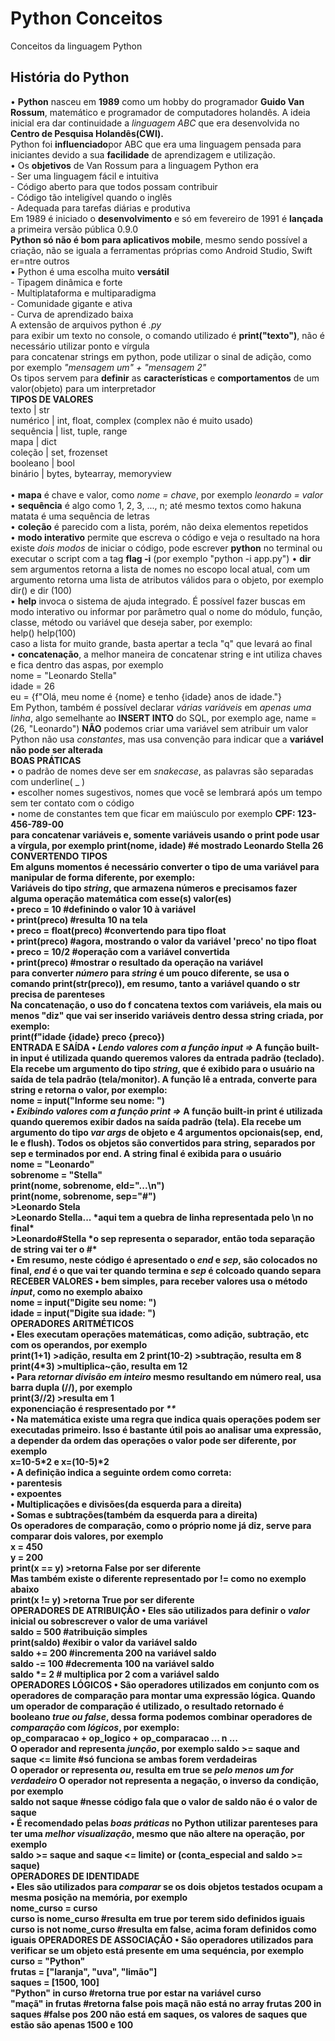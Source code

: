 # Python Conceitos
Conceitos da linguagem Python
<h2>História do Python</h2>
• <b>Python</b> nasceu em <b>1989</b> como um hobby do programador <b>Guido Van Rossum</b>,  matemático e programador de computadores holandês. A ideia inicial era dar continuidade a <i>linguagem ABC</i> que era desenvolvida no <b>Centro de Pesquisa Holandês(CWI).</b>
<br>
Python foi <b>influenciado</b>por ABC que era uma linguagem pensada para iniciantes devido a sua <b>facilidade</b> de aprendizagem e utilização.
<br>
• Os <b>objetivos</b> de Van Rossum para a linguagem Python era
<br>
- Ser uma linguagem fácil e intuitiva
<br>
- Código aberto para que todos possam contribuir
<br>
- Código tão inteligível quando o inglês
<br>
- Adequada para tarefas diárias e produtiva
<br>
Em 1989 é iniciado o <b>desenvolvimento</b> e só em fevereiro de 1991 é <b>lançada</b> a primeira versão pública 0.9.0
<br>
<b>Python só não é bom para aplicativos mobile</b>, mesmo sendo possível a criação, não se iguala a ferramentas próprias como Android Studio, Swift er=ntre outros
<br>
• Python é uma escolha muito <b>versátil</b>
<br>
- Tipagem dinâmica e forte
<br>
- Multiplataforma e multiparadigma
<br>
- Comunidade gigante e ativa
<br>
- Curva de aprendizado baixa
<br>
A extensão de arquivos python é <i>.py</i>
<br>
para exibir um texto no console, o comando utilizado é <b>print("texto")</b>, não é necessário utilizar ponto e vírgula
<br>
para concatenar strings em python, pode utilizar o sinal de adição, como por exemplo <i>"mensagem um" + "mensagem 2"</i>
<br>
Os tipos servem para <b>definir</b> as <b>características</b> e <b>comportamentos</b> de um valor(objeto) para um interpretador
<br>
<b>TIPOS DE VALORES</b>
<br>
texto | str
<br>
numérico | int, float, complex (complex não é muito usado)
<br>
sequência | list, tuple, range
<br>
mapa | dict
<br>
coleção | set, frozenset
<br>
booleano | bool
<br>
binário | bytes, bytearray, memoryview
<br><br>
• <b>mapa</b> é chave e valor, como <i>nome = chave</i>, por exemplo <i>leonardo = valor</i>
<br>
• <b>sequência</b> é algo como 1, 2, 3, ..., n; até mesmo textos como hakuna matata é uma sequência de letras
<br>
• <b>coleção</b> é parecido com a lista, porém, não deixa elementos repetidos
<br>
• <b>modo interativo</b> permite que escreva o código e veja o resultado na hora
<br>
existe <i>dois modos</i> de iniciar o código, pode escrever <b>python</b> no terminal ou executar o script com a tag <b>flag -i</b> (por exemplo "python -i app.py")
• <b>dir</b> sem argumentos retorna a lista de nomes no escopo local atual, com um argumento retorna uma lista de atributos válidos para o objeto, por exemplo
<br>
dir() e dir (100)
<br>
• <b>help</b> invoca o sistema de ajuda integrado. É possível fazer buscas em modo interativo ou informar por parâmetro qual o nome do módulo, função, classe, método ou variável que deseja saber, por exemplo:
<br>
help()
help(100)
<br>
caso a lista for muito grande, basta apertar a tecla "q" que levará ao final
<br>
• <b>concatenação</b>, a melhor maneira de concatenar string e int utiliza chaves e fica dentro das aspas, por exemplo
<br>
nome = "Leonardo Stella"
<br>
idade = 26
<br>
eu = {f"Olá, meu nome é {nome} e tenho {idade} anos de idade."}
<br>
Em Python, também é possível declarar <i>várias variáveis</i> em <i>apenas uma linha</i>, algo semelhante ao <b>INSERT INTO</b> do SQL, por exemplo age, name = (26, "Leonardo")
<b>NÃO</b> podemos criar uma variável sem atribuir um valor
<br>
Python não usa <i>constantes</i>, mas usa convenção para indicar que a <b>variável não pode ser alterada</b>
<br>
<b>BOAS PRÁTICAS</b>
<br>
• o padrão de nomes deve ser em <i>snakecase</i>, as palavras são separadas com underline( _ )
<br>
• escolher nomes sugestivos, nomes que você se lembrará após um tempo sem ter contato com o código
<br>
• nome de constantes tem que ficar em maiúsculo por exemplo <b>CPF: 123-456-789-00
<br>
para <b>concatenar</b> variáveis e, somente variáveis usando o <b>print</b> pode usar a <b>vírgula</b>, por exemplo print(nome, idade) #é mostrado Leonardo Stella 26
<b>CONVERTENDO TIPOS</b>
<br>
Em alguns momentos é necessário converter o tipo de uma variável para manipular de forma diferente, por exemplo:
<br>
Variáveis do tipo <i>string</i>, que armazena números e precisamos fazer alguma <b>operação matemática</b> com esse(s) valor(es)
<br>
• <b>preco = 10</b> #definindo o valor 10 à variável
<br>
• <b>print(preco)</b> #resulta 10 na tela
<br>
• <b>preco = float(preco) #convertendo para tipo float
<br>
• <b>print(preco) #agora, mostrando o valor da variável 'preco' no tipo float
<br>
• <b>preco = 10/2</b> #operação com a variável convertida
<br>
• <b>print(preco) #mostrar o resultado da operação na variável
<br>
para converter <i>número</i> para <i>string</i> é um pouco diferente, se usa o comando <b>print(str(preco)), em resumo, tanto a variável quando o str precisa de parenteses
<br>
Na <b>concatenação</b>, o uso do <b>f</b> concatena textos com variáveis, ela mais ou menos "diz" que vai ser inserido variáveis dentro dessa string criada, por exemplo:
<br>
print(f"idade {idade} preco {preco})
<br>
<b>ENTRADA E SAÍDA</b>
• <i>Lendo valores com a função input =></i> A função <b>built-in input</b> é utilizada quando queremos valores da entrada padrão (teclado). Ela recebe um argumento do tipo <i>string</i>, que é exibido para o usuário na saída de tela padrão (tela/monitor). A função lê a entrada, converte para string e retorna o valor, por exemplo:
<br>
nome = input("Informe seu nome: ")
<br>
• <i>Exibindo valores com a função print =></i> A função <b>built-in print</b> é utilizada quando queremos exibir dados na saída padrão (tela). Ela recebe um argumento do tipo <i>var args</i> de objeto e 4 argumentos opcionais(sep, end, le e flush). Todos os objetos são convertidos para string, separados por sep e terminados por end. A string final é exibida para o usuário
<br> 
<b>
nome = "Leonardo"
<br>
sobrenome = "Stella"
<br>
print(nome, sobrenome, eld="...\n")
<br>
print(nome, sobrenome, sep="#")
</b>
<br>
>Leonardo Stela
<br>
>Leonardo Stella... *aqui tem a quebra de linha representada pelo \n no final*
<br>
>Leonardo#Stella *o sep representa o separador, então toda separação de string vai ter o #*
<br>
• Em resumo, neste código é apresentado o <i>end</i> e <i>sep</i>, são colocados no final, <i>end</i> é o que vai ter quando termina e <i>sep</i> é colcoado quando separa
<br>
<b>RECEBER VALORES</b>
• bem simples, para receber valores usa o método <i>input</i>, como no exemplo abaixo
<br>
<b>
nome = input("Digite seu nome: ")
<br>
idade = input("Digite sua idade: ")
<br>
<b>OPERADORES ARITMÉTICOS</b>
<br>
• Eles executam operações matemáticas, como adição, subtração, etc com os operandos, por exemplo
<br>
<b>print(1+1)</b> >adição, resulta em 2
<b>print(10-2)</b> >subtração, resulta em 8
<b>print(4*3)</b> >multiplica~ção, resulta em 12
<br>
• Para <i>retornar divisão em inteiro</i> mesmo resultando em número real, usa <b>barra dupla (//)</b>, por exemplo
<br>
<b>print(3//2)</b> >resulta em 1
<br>
<b>exponenciação</b> é respresentado por <i>**</i>
<br>
• Na matemática existe uma <b>regra</b> que indica quais <b>operações</b> podem ser executadas primeiro. Isso é bastante útil pois ao analisar uma expressão, a depender da ordem das operações o valor pode ser diferente, por exemplo
<br>
x=10-5*2 e x=(10-5)*2
<br>
• A <b>definição</b> indica a seguinte ordem como correta:
<br>
• parentesis
<br>
• expoentes
<br>
• Multiplicações e divisões(da esquerda para a direita)
<br>
• Somas e subtrações(também da esquerda para a direita)
<br>
Os <b>operadores de comparação</b>, como o próprio nome já diz, serve para <b>comparar</b> dois valores, por exemplo
<br>
x = 450
<br>
y = 200
<br>
print(x == y)</b> >retorna False por ser diferente
<br>
Mas também existe o <b>diferente</b> representado por != como no exemplo abaixo
<br>
<b>print(x != y)</b> >retorna True por ser diferente
<br>
<b>OPERADORES DE ATRIBUIÇÃO</b>
• Eles são utilizados para definir o <i>valor</i> inicial ou sobrescrever o valor de uma variável
<br>
<b>saldo = 500</b> #atribuição simples
<br>
<b>print(saldo)</b> #exibir o valor da variável saldo
<br>
<b>saldo += 200</b> #incrementa 200 na variável saldo
<br>
<b>saldo -= 100</b> #decrementa 100 na variável saldo
<br>
<b>saldo *= 2</b> # multiplica por 2 com a variável saldo
<br>
<b>OPERADORES LÓGICOS</b>
• São operadores utilizados em conjunto com os operadores de comparação para montar uma expressão lógica. Quando um operador de comparação é utilizado, o resultado retornado é booleano <i>true ou false</i>, dessa forma podemos combinar operadores de <i>comparação</i> com <i>lógicos</i>, por exemplo:
<br>
<b>
op_comparacao + op_logico + op_comparacao ... n ...
<br>
O operador <b>and</b> representa <i>junção</i>, por exemplo
<b>saldo >= saque and saque <= limite</b> #só funciona se ambas forem verdadeiras
<br>
O operador <o>or</o> representa <i>ou</i>, resulta em true se <i> pelo menos um for verdadeiro</i>
<b>
O operador <b>not</b> representa a negação, o inverso da condição, por exemplo
<br>
<b>saldo not saque</b> #nesse código fala que o valor de saldo não é o valor de saque
<br>
• É recomendado pelas <i>boas práticas</i> no Python utilizar <b>parenteses</b> para ter uma <i>melhor visualização</i>, mesmo que não altere na operação, por exemplo
<br>
<b>saldo >= saque and saque <= limite) or (conta_especial and saldo >= saque)
<br>
<b>OPERADORES DE IDENTIDADE</b>
<br>
• Eles são utilizados para <i>comparar</i> se os dois objetos testados ocupam a mesma posição na memória, por exemplo
<br>
<b>nome_curso = curso
<br>
curso is nome_curso</b> #resulta em true por terem sido definidos iguais
<br>
<b>curso is not nome_curso</b> #resulta em false, acima foram definidos como iguais
<b>OPERADORES DE ASSOCIAÇÃO</b>
• São operadores utilizados para verificar se um objeto está presente em uma sequéncia, por exemplo
<br>
<b>
curso = "Python"
<br>
frutas = ["laranja", "uva", "limão"]
<br>
saques = [1500, 100]
<br>
"Python" in curso </b> #retorna true por estar na variável curso
<br>
<b>"maçã" in frutas</b> #retorna false pois maçã não está no array frutas 
<b>200 in saques</b> #false pos 200 não está em saques, os valores de saques que estão são apenas 1500 e 100